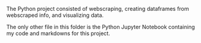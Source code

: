 The Python project consisted of webscraping, creating dataframes from webscraped info, and visualizing data.

The only other file in this folder is the Python Jupyter Notebook containing my code and markdowns for this project.
